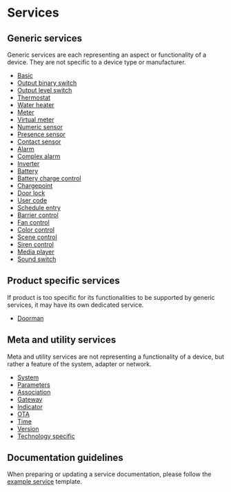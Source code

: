 # Services

## Generic services

Generic services are each representing an aspect or functionality of a device. They are not specific to a device type or manufacturer.  

- [Basic](/services/generic/basic.md)
- [Output binary switch](/services/generic/output_binary_switch.md)
- [Output level switch](/services/generic/output_level_switch.md)
- [Thermostat](/services/generic/thermostat.md)
- [Water heater](/services/generic/water_heater.md)
- [Meter](/services/generic/meter.md)
- [Virtual meter](/services/generic/virtual_meter.md)
- [Numeric sensor](/services/generic/numeric_sensor.md)
- [Presence sensor](/services/generic/presence_sensor.md)
- [Contact sensor](/services/generic/contact_sensor.md)
- [Alarm](/services/generic/alarm.md)
- [Complex alarm](/services/generic/complex_alarm.md)
- [Inverter](/services/generic/inverter.md)
- [Battery](/services/generic/battery.md)
- [Battery charge control](/services/generic/battery_charge_control.md)
- [Chargepoint](/services/generic/chargepoint.md)
- [Door lock](/services/generic/door_lock.md)
- [User code](/services/generic/user_code.md)
- [Schedule entry](/services/generic/schedule_entry.md)
- [Barrier control](/services/generic/barrier_control.md)
- [Fan control](/services/generic/fan_control.md)
- [Color control](/services/generic/color_control.md)
- [Scene control](/services/generic/scene_control.md)
- [Siren control](/services/generic/siren_control.md)
- [Media player](/services/generic/media_player.md)
- [Sound switch](/services/generic/sound_switch.md)

## Product specific services

If product is too specific for its functionalities to be supported by generic services, it may have its own dedicated service. 

- [Doorman](/services/specific/doorman.md)

## Meta and utility services

Meta and utility services are not representing a functionality of a device, but rather a feature of the system, adapter or network.

- [System](/services/meta/system.md)
- [Parameters](/services/meta/parameters.md)
- [Association](/services/meta/association.md)
- [Gateway](/services/meta/gateway.md)
- [Indicator](/services/meta/indicator.md)
- [OTA](/services/meta/ota.md)
- [Time](/services/meta/time.md)
- [Version](/services/meta/version.md)
- [Technology specific](/services/meta/technology_specific.md)

## Documentation guidelines

When preparing or updating a service documentation, please follow the [example service](/services/example_service.md) template.
